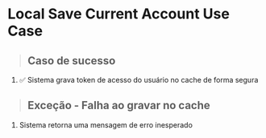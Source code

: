 # Local Save Current Account Use Case

> ## Caso de sucesso

1. ✅ Sistema grava token de acesso do usuário no cache de forma segura

> ## Exceção - Falha ao gravar no cache

1. Sistema retorna uma mensagem de erro inesperado
